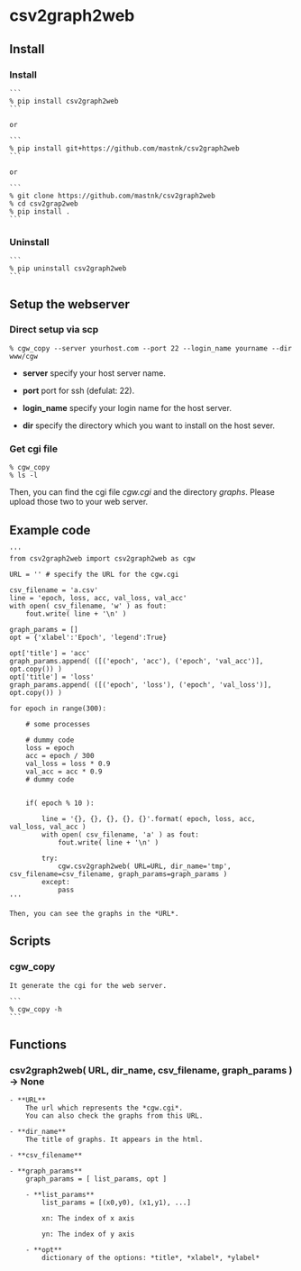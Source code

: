 # csv2graph2web


## Install

### Install

    ```
    % pip install csv2graph2web
    ```
    
    or

    ```
    % pip install git+https://github.com/mastnk/csv2graph2web
    ```
    
    or

    ```
    % git clone https://github.com/mastnk/csv2graph2web
    % cd csv2grap2web
    % pip install .
    ```
    

### Uninstall

    ```
    % pip uninstall csv2graph2web
    ```

## Setup the webserver

### Direct setup via scp

   ```
   % cgw_copy --server yourhost.com --port 22 --login_name yourname --dir www/cgw
   ```
   
   - **server** specify your host server name.
   
   - **port** port for ssh (defulat: 22).
   
   - **login_name** specify your login name for the host server.
   
   - **dir** specify the directory which you want to install on the host sever.


### Get cgi file

   ```
   % cgw_copy
   % ls -l
   ```
   
   Then, you can find the cgi file *cgw.cgi* and the directory *graphs*.
   Please upload those two to your web server.


## Example code
    '''
    from csv2graph2web import csv2graph2web as cgw

    URL = '' # specify the URL for the cgw.cgi

    csv_filename = 'a.csv'    
    line = 'epoch, loss, acc, val_loss, val_acc'
    with open( csv_filename, 'w' ) as fout:
        fout.write( line + '\n' )

    graph_params = []
    opt = {'xlabel':'Epoch', 'legend':True}

    opt['title'] = 'acc'
    graph_params.append( ([('epoch', 'acc'), ('epoch', 'val_acc')], opt.copy()) )
    opt['title'] = 'loss'
    graph_params.append( ([('epoch', 'loss'), ('epoch', 'val_loss')], opt.copy()) )	

    for epoch in range(300):
        
        # some processes
        
        # dummy code
        loss = epoch
        acc = epoch / 300
        val_loss = loss * 0.9
        val_acc = acc * 0.9
        # dummy code
        
    
        if( epoch % 10 ):
            
            line = '{}, {}, {}, {}, {}'.format( epoch, loss, acc, val_loss, val_acc )
            with open( csv_filename, 'a' ) as fout:
                fout.write( line + '\n' )
            
            try:
                cgw.csv2graph2web( URL=URL, dir_name='tmp', csv_filename=csv_filename, graph_params=graph_params )
            except:
                pass
    '''
    
    Then, you can see the graphs in the *URL*.
    
## Scripts

### cgw_copy
	It generate the cgi for the web server.

    ```
    % cgw_copy -h
    ```

## Functions

### csv2graph2web( URL, dir_name, csv_filename, graph_params ) -> None

    - **URL**
        The url which represents the *cgw.cgi*. 
        You can also check the graphs from this URL.
    
    - **dir_name**
        The title of graphs. It appears in the html.

    - **csv_filename**

    - **graph_params**
        graph_params = [ list_params, opt ]
        
        - **list_params**
            list_params = [(x0,y0), (x1,y1), ...]
            
            xn: The index of x axis

            yn: The index of y axis
        
        - **opt**
        	dictionary of the options: *title*, *xlabel*, *ylabel*

